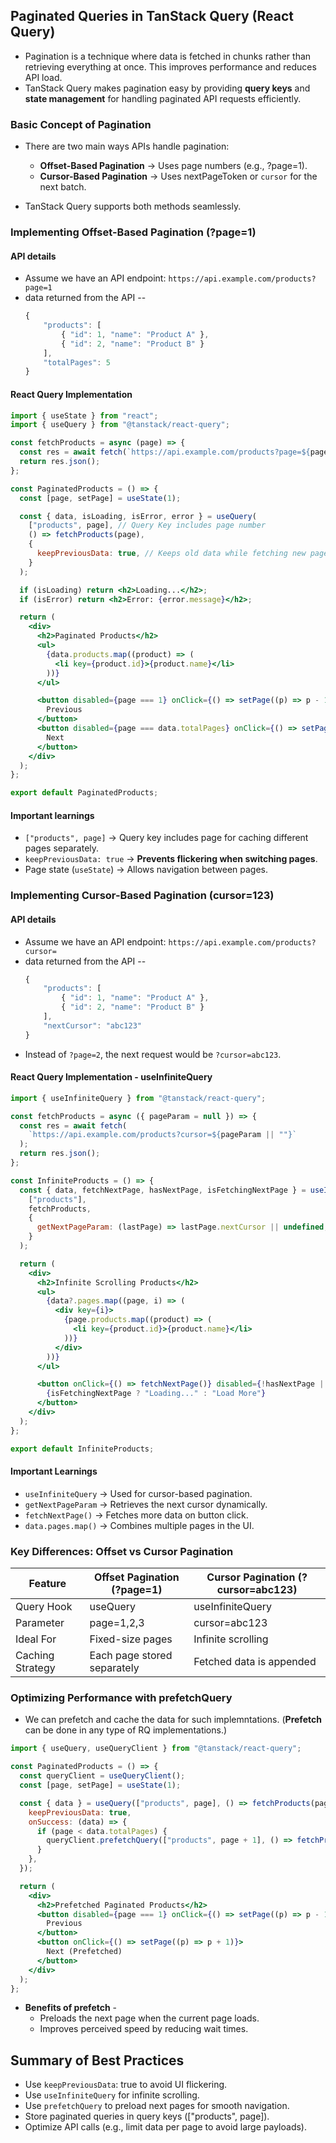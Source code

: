 ## Paginated Queries in TanStack Query (React Query)

- Pagination is a technique where data is fetched in chunks rather than retrieving everything at once. This improves performance and reduces API load.
- TanStack Query makes pagination easy by providing **query keys** and **state management** for handling paginated API requests efficiently.

### Basic Concept of Pagination

- There are two main ways APIs handle pagination:
    - **Offset-Based Pagination** → Uses page numbers (e.g., ?page=1).
    - **Cursor-Based Pagination** → Uses nextPageToken or `cursor` for the next batch.

- TanStack Query supports both methods seamlessly.

### Implementing Offset-Based Pagination (?page=1)

#### API details

- Assume we have an API endpoint: `https://api.example.com/products?page=1`
- data returned from the API -- 
    ```jsx
    {
        "products": [
            { "id": 1, "name": "Product A" },
            { "id": 2, "name": "Product B" }
        ],
        "totalPages": 5
    }
    ```

#### React Query Implementation

```jsx
import { useState } from "react";
import { useQuery } from "@tanstack/react-query";

const fetchProducts = async (page) => {
  const res = await fetch(`https://api.example.com/products?page=${page}`);
  return res.json();
};

const PaginatedProducts = () => {
  const [page, setPage] = useState(1);

  const { data, isLoading, isError, error } = useQuery(
    ["products", page], // Query Key includes page number
    () => fetchProducts(page), 
    {
      keepPreviousData: true, // Keeps old data while fetching new page
    }
  );

  if (isLoading) return <h2>Loading...</h2>;
  if (isError) return <h2>Error: {error.message}</h2>;

  return (
    <div>
      <h2>Paginated Products</h2>
      <ul>
        {data.products.map((product) => (
          <li key={product.id}>{product.name}</li>
        ))}
      </ul>

      <button disabled={page === 1} onClick={() => setPage((p) => p - 1)}>
        Previous
      </button>
      <button disabled={page === data.totalPages} onClick={() => setPage((p) => p + 1)}>
        Next
      </button>
    </div>
  );
};

export default PaginatedProducts;
```

#### Important learnings

- `["products", page]` → Query key includes page for caching different pages separately.
- `keepPreviousData: true` → **Prevents flickering when switching pages**.
- Page state (`useState`) → Allows navigation between pages.

### Implementing Cursor-Based Pagination (cursor=123)

#### API details

- Assume we have an API endpoint: `https://api.example.com/products?cursor=`
- data returned from the API -- 
    ```jsx
    {
        "products": [
            { "id": 1, "name": "Product A" },
            { "id": 2, "name": "Product B" }
        ],
        "nextCursor": "abc123"
    }
    ```
- Instead of `?page=2`, the next request would be `?cursor=abc123`.

#### React Query Implementation - useInfiniteQuery

```jsx
import { useInfiniteQuery } from "@tanstack/react-query";

const fetchProducts = async ({ pageParam = null }) => {
  const res = await fetch(
    `https://api.example.com/products?cursor=${pageParam || ""}`
  );
  return res.json();
};

const InfiniteProducts = () => {
  const { data, fetchNextPage, hasNextPage, isFetchingNextPage } = useInfiniteQuery(
    ["products"],
    fetchProducts,
    {
      getNextPageParam: (lastPage) => lastPage.nextCursor || undefined, // Get next cursor
    }
  );

  return (
    <div>
      <h2>Infinite Scrolling Products</h2>
      <ul>
        {data?.pages.map((page, i) => (
          <div key={i}>
            {page.products.map((product) => (
              <li key={product.id}>{product.name}</li>
            ))}
          </div>
        ))}
      </ul>

      <button onClick={() => fetchNextPage()} disabled={!hasNextPage || isFetchingNextPage}>
        {isFetchingNextPage ? "Loading..." : "Load More"}
      </button>
    </div>
  );
};

export default InfiniteProducts;
```

#### Important Learnings

- `useInfiniteQuery` → Used for cursor-based pagination.
- `getNextPageParam` → Retrieves the next cursor dynamically.
- `fetchNextPage()` → Fetches more data on button click.
- `data.pages.map()` → Combines multiple pages in the UI.

### Key Differences: Offset vs Cursor Pagination

| Feature | Offset Pagination (?page=1) | Cursor Pagination (?cursor=abc123) |
| ------- | ------- | ------- |
| Query Hook | useQuery | useInfiniteQuery |
| Parameter | page=1,2,3 | cursor=abc123 |
| Ideal For | Fixed-size pages | Infinite scrolling |
| Caching Strategy | Each page stored separately | Fetched data is appended |

### Optimizing Performance with prefetchQuery

- We can prefetch and cache the data for such implemntations. (**Prefetch** can be done in any type of RQ implementations.)

```jsx
import { useQuery, useQueryClient } from "@tanstack/react-query";

const PaginatedProducts = () => {
  const queryClient = useQueryClient();
  const [page, setPage] = useState(1);

  const { data } = useQuery(["products", page], () => fetchProducts(page), {
    keepPreviousData: true,
    onSuccess: (data) => {
      if (page < data.totalPages) {
        queryClient.prefetchQuery(["products", page + 1], () => fetchProducts(page + 1));
      }
    },
  });

  return (
    <div>
      <h2>Prefetched Paginated Products</h2>
      <button disabled={page === 1} onClick={() => setPage((p) => p - 1)}>
        Previous
      </button>
      <button onClick={() => setPage((p) => p + 1)}>
        Next (Prefetched)
      </button>
    </div>
  );
};
```

- **Benefits of prefetch** - 
    - Preloads the next page when the current page loads.
    - Improves perceived speed by reducing wait times.

## Summary of Best Practices

- Use `keepPreviousData`: true to avoid UI flickering.
- Use `useInfiniteQuery` for infinite scrolling.
- Use `prefetchQuery` to preload next pages for smooth navigation.
- Store paginated queries in query keys (["products", page]).
- Optimize API calls (e.g., limit data per page to avoid large payloads).